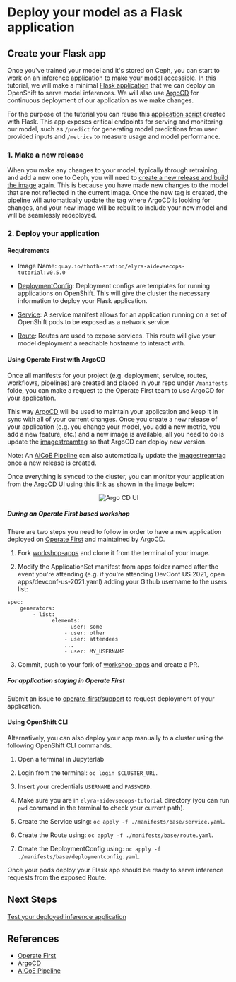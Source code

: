 # Deploy your model as a Flask application

## Create your Flask app

Once you've trained your model and it's stored on Ceph, you can start to work on an inference application to make your model accessible. In this tutorial, we will make a minimal [Flask application](https://flask.palletsprojects.com/en/2.0.x/) that we can deploy on OpenShift to serve model inferences. We will also use [ArgoCD][2] for continuous deployment of our application as we make changes.

For the purpose of the tutorial you can reuse this [application script](../../../wsgi.py) created with Flask. This app exposes critical endpoints for serving and monitoring our model, such as `/predict` for generating model predictions from user provided inputs and `/metrics` to measure usage and model performance.

### 1. Make a new release

When you make any changes to your model, typically through retraining, and add a new one to Ceph, you will need to [create a new release and build the image](../build-images.md) again. This is because you have made new changes to the model that are not reflected in the current image. Once the new tag is created, the pipeline will automatically update the tag where ArgoCD is looking for changes, and your new image will be rebuilt to include your new model and will be seamlessly redeployed.

### 2. Deploy your application

#### **Requirements**

- Image Name: `quay.io/thoth-station/elyra-aidevsecops-tutorial:v0.5.0`

- [DeploymentConfig](../../../manifests/base/deploymentconfig.yaml): Deployment configs are templates for running applications on OpenShift. This will give the cluster the necessary information to deploy your Flask application.

- [Service](../../../manifests/base/service.yaml): A service manifest allows for an application running on a set of OpenShift pods to be exposed as a network service.

- [Route](../../../manifests/base/route.yaml): Routes are used to expose services. This route will give your model deployment a reachable hostname to interact with.

#### **Using Operate First with ArgoCD**

Once all manifests for your project (e.g. deployment, service, routes, workflows, pipelines) are created and placed in your repo under `/manifests` folde, you can make a request to the Operate First team to use ArgoCD for your application.

This way [ArgoCD][2] will be used to maintain your application and keep it in sync with all of your current changes. Once you create a new release of your application (e.g. you change your model, you add a new metric, you add a new feature, etc.) and a new image is available, all you need to do is update the [imagestreamtag](../../../manifests/overlays/test/imagestreamtag.yaml#L10) so that ArgoCD can deploy new version.

Note: An [AICoE Pipeline][3] can also automatically update the [imagestreamtag](../../../manifests/overlays/test/imagestreamtag.yaml#L10) once a new release is created.

Once everything is synced to the cluster, you can monitor your application from the [ArgoCD][2] UI using this [link](https://argocd.operate-first.cloud/applications) as shown in the image below:

<div style="text-align:center">
<img alt="Argo CD UI" src="https://raw.githubusercontent.com/thoth-station/elyra-aidevsecops-tutorial/master/docs/images/ArgoCDUI.png">
</div>

##### **During an Operate First based workshop**
There are two steps you need to follow in order to have a new application deployed on [Operate First][1] and maintained by ArgoCD.

1. Fork [workshop-apps](https://github.com/operate-first/workshop-apps) and clone it from the terminal of your image.

2. Modify the ApplicationSet manifest from apps folder named after the event you're attending (e.g. if you're attending DevConf US 2021, open apps/devconf-us-2021.yaml) adding your Github username to the users list:

```
spec:
    generators:
        - list:
              elements:
                  - user: some
                  - user: other
                  - user: attendees
                  ...
                  - user: MY_USERNAME

```

3. Commit, push to your fork of [workshop-apps](https://github.com/operate-first/workshop-apps) and create a PR.

##### **For application staying in Operate First**
Submit an issue to [operate-first/support](https://github.com/operate-first/support/issues/new?assignees=&labels=onboarding&template=onboarding_argocd.md&title=) to request deployment of your application.


#### **Using OpenShift CLI**

Alternatively, you can also deploy your app manually to a cluster using the following OpenShift CLI commands.

1. Open a terminal in Jupyterlab

2. Login from the terminal: `oc login $CLUSTER_URL`.

3. Insert your credentials `USERNAME` and `PASSWORD`.

4. Make sure you are in `elyra-aidevsecops-tutorial` directory (you can run `pwd` command in the terminal to check your current path).

5. Create the Service using: `oc apply -f ./manifests/base/service.yaml`.

6. Create the Route using: `oc apply -f ./manifests/base/route.yaml`.

7. Create the DeploymentConfig using: `oc apply -f ./manifests/base/deploymentconfig.yaml`.

Once your pods deploy your Flask app should be ready to serve inference requests from the exposed Route.

## Next Steps
[Test your deployed inference application](/docs/source/test-model.md)


## References

* [Operate First][1]
* [ArgoCD][2]
* [AICoE Pipeline][3]

[1]: https://www.operate-first.cloud/
[2]: https://argoproj.github.io/argo-cd/
[3]: https://github.com/AICoE/aicoe-ci
